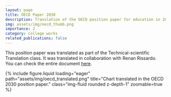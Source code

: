 ```yaml
---
layout: page
title: OECD Paper 2030
description: Translation of the OECD position paper for education in 2030 from English to Portuguese
img: assets/img/oecd_thumb.png
importance: 2
category: college works
related_publications: false
---
```


This position paper was translated as part of the Technical-scientific Translation class. It was translated in collaboration with Renan Rissardo. You can check the entire document <a href="/assets/pdf/OECD.pdf">here</a>.
<div class="row">
    <div class="col-sm mt-3 mt-md-0">
        {% include figure.liquid loading="eager" path="assets/img/oecd_translated.png" title="Chart translated in the OECD 2030 position paper." class="img-fluid rounded z-depth-1" zoomable=true %}
    </div>
	